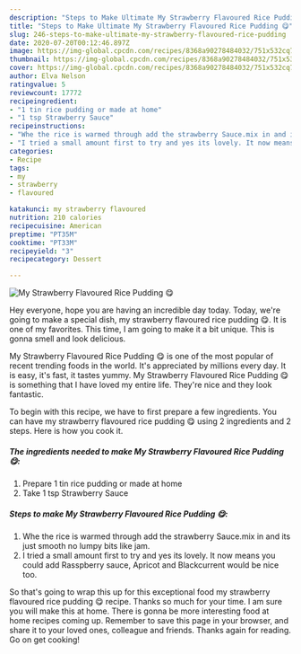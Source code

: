 ```yaml
---
description: "Steps to Make Ultimate My Strawberry Flavoured Rice Pudding 😋"
title: "Steps to Make Ultimate My Strawberry Flavoured Rice Pudding 😋"
slug: 246-steps-to-make-ultimate-my-strawberry-flavoured-rice-pudding
date: 2020-07-20T00:12:46.897Z
image: https://img-global.cpcdn.com/recipes/8368a90278484032/751x532cq70/my-strawberry-flavoured-rice-pudding-😋-recipe-main-photo.jpg
thumbnail: https://img-global.cpcdn.com/recipes/8368a90278484032/751x532cq70/my-strawberry-flavoured-rice-pudding-😋-recipe-main-photo.jpg
cover: https://img-global.cpcdn.com/recipes/8368a90278484032/751x532cq70/my-strawberry-flavoured-rice-pudding-😋-recipe-main-photo.jpg
author: Elva Nelson
ratingvalue: 5
reviewcount: 17772
recipeingredient:
- "1 tin rice pudding or made at home"
- "1 tsp Strawberry Sauce"
recipeinstructions:
- "Whe the rice is warmed through add the strawberry Sauce.mix in and its just smooth no lumpy bits like jam."
- "I tried a small amount first to try and yes its lovely. It now means you could add Rasspberry sauce, Apricot and Blackcurrent would be nice too."
categories:
- Recipe
tags:
- my
- strawberry
- flavoured

katakunci: my strawberry flavoured 
nutrition: 210 calories
recipecuisine: American
preptime: "PT35M"
cooktime: "PT33M"
recipeyield: "3"
recipecategory: Dessert

---
```



![My Strawberry Flavoured Rice Pudding 😋](https://img-global.cpcdn.com/recipes/8368a90278484032/751x532cq70/my-strawberry-flavoured-rice-pudding-😋-recipe-main-photo.jpg)

Hey everyone, hope you are having an incredible day today. Today, we're going to make a special dish, my strawberry flavoured rice pudding 😋. It is one of my favorites. This time, I am going to make it a bit unique. This is gonna smell and look delicious.



My Strawberry Flavoured Rice Pudding 😋 is one of the most popular of recent trending foods in the world. It's appreciated by millions every day. It is easy, it's fast, it tastes yummy. My Strawberry Flavoured Rice Pudding 😋 is something that I have loved my entire life. They're nice and they look fantastic.


To begin with this recipe, we have to first prepare a few ingredients. You can have my strawberry flavoured rice pudding 😋 using 2 ingredients and 2 steps. Here is how you cook it.

<!--inarticleads1-->

##### The ingredients needed to make My Strawberry Flavoured Rice Pudding 😋:

1. Prepare 1 tin rice pudding or made at home
1. Take 1 tsp Strawberry Sauce




<!--inarticleads2-->

##### Steps to make My Strawberry Flavoured Rice Pudding 😋:

1. Whe the rice is warmed through add the strawberry Sauce.mix in and its just smooth no lumpy bits like jam.
1. I tried a small amount first to try and yes its lovely. It now means you could add Rasspberry sauce, Apricot and Blackcurrent would be nice too.




So that's going to wrap this up for this exceptional food my strawberry flavoured rice pudding 😋 recipe. Thanks so much for your time. I am sure you will make this at home. There is gonna be more interesting food at home recipes coming up. Remember to save this page in your browser, and share it to your loved ones, colleague and friends. Thanks again for reading. Go on get cooking!
